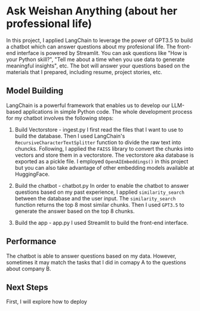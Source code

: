 # Ask Weishan Anything (about her professional life)

In this project, I applied LangChain to leverage the power of GPT3.5 to build a chatbot which can answer questions about my profesional life. The front-end interface is powered by Streamlit. You can ask questions like "How is your Python skill?", "Tell me about a time when you use data to generate meaningful insights", etc. The bot will answer your questions based on the materials that I prepared, including resume, project stories, etc.

## Model Building
LangChain is a powerful framework that enables us to develop our LLM-based applications in simple Python code. The whole development process for my chatbot involves the following steps:
1. Build Vectorstore - ingest.py
I first read the files that I want to use to build the database. Then I used LangChain's `RecursiveCharacterTextSplitter`
function to divide the raw text into chuncks. Following, I applied the `FAISS` library to convert the chunks into vectors and store them in a vectorstore. The vectorstore aka database is exported as a pickle file. I employed `OpenAIEmbeddings()` in this project but you can also take advantage of other embedding models available at HuggingFace. 

2. Build the chatbot - chatbot.py
In order to enable the chatbot to answer questions based on my past experience, I applied `similarity_search` between the database and the user input. The `similarity_search` function returns the top 8 most similar chunks. Then I used `GPT3.5` to generate the answer based on the top 8 chunks.

3. Build the app - app.py
I used Streamlit to build the front-end interface.

## Performance
The chatbot is able to answer questions based on my data. However, sometimes it may match the tasks that I did in comapy A to the questions about company B. 

## Next Steps
First, I will explore how to deploy



